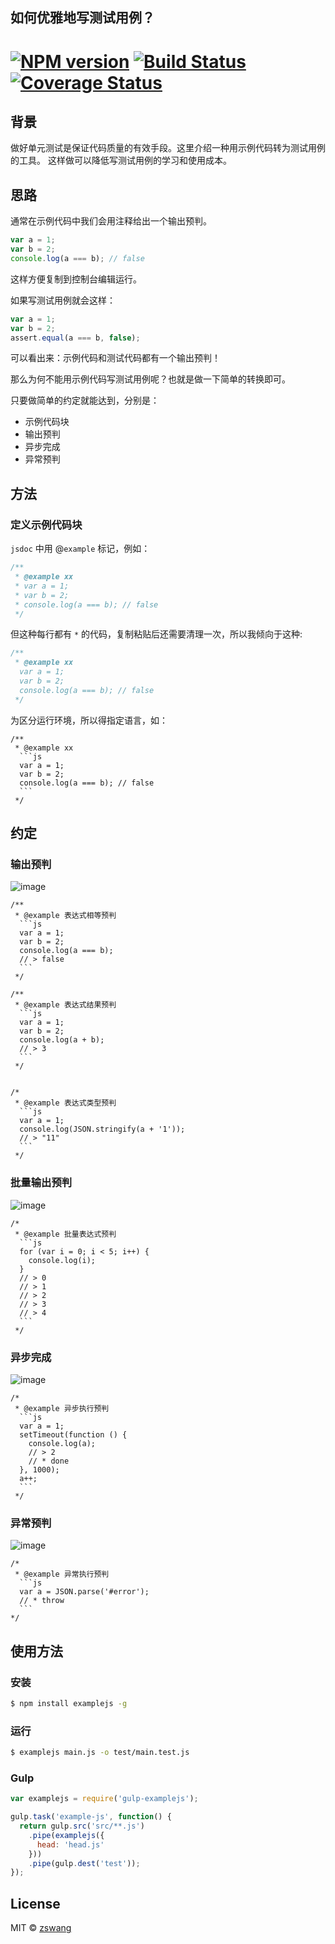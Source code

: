 如何优雅地写测试用例？
----------

# [![NPM version][npm-image]][npm-url] [![Build Status][travis-image]][travis-url] [![Coverage Status][coverage-image]][coverage-url]

## 背景

做好单元测试是保证代码质量的有效手段。这里介绍一种用示例代码转为测试用例的工具。
这样做可以降低写测试用例的学习和使用成本。

## 思路

通常在示例代码中我们会用注释给出一个输出预判。

```js
var a = 1;
var b = 2;
console.log(a === b); // false
```

这样方便复制到控制台编辑运行。

如果写测试用例就会这样：
```js
var a = 1;
var b = 2;
assert.equal(a === b, false);
```

可以看出来：示例代码和测试代码都有一个输出预判！

那么为何不能用示例代码写测试用例呢？也就是做一下简单的转换即可。

只要做简单的约定就能达到，分别是：

* 示例代码块
* 输出预判
* 异步完成
* 异常预判

## 方法

### 定义示例代码块

`jsdoc` 中用 @`example` 标记，例如：

```js
/**
 * @example xx
 * var a = 1;
 * var b = 2;
 * console.log(a === b); // false
 */
```

但这种每行都有 `*` 的代码，复制粘贴后还需要清理一次，所以我倾向于这种:

```js
/**
 * @example xx
  var a = 1;
  var b = 2;
  console.log(a === b); // false
 */
```

为区分运行环境，所以得指定语言，如：

	/**
	 * @example xx
	  ```js
	  var a = 1;
	  var b = 2;
	  console.log(a === b); // false
	  ```
	 */


## 约定

### 输出预判

![image](https://cloud.githubusercontent.com/assets/536587/15286345/02c42cde-1b8f-11e6-9a01-562418199de4.png)

	/**
	 * @example 表达式相等预判
	  ```js
	  var a = 1;
	  var b = 2;
	  console.log(a === b);
	  // > false
	  ```
	 */

	/**
	 * @example 表达式结果预判
	  ```js
	  var a = 1;
	  var b = 2;
	  console.log(a + b);
	  // > 3
	  ```
	 */


	/*
	 * @example 表达式类型预判
	  ```js
	  var a = 1;
	  console.log(JSON.stringify(a + '1'));
	  // > "11"
	  ```
	 */

### 批量输出预判

![image](https://cloud.githubusercontent.com/assets/536587/15286346/09169450-1b8f-11e6-8087-a0f8c4489b56.png)


	/*
	 * @example 批量表达式预判
	  ```js
	  for (var i = 0; i < 5; i++) {
		console.log(i);
	  }
	  // > 0
	  // > 1
	  // > 2
	  // > 3
	  // > 4
	  ```
	 */

### 异步完成

![image](https://cloud.githubusercontent.com/assets/536587/15286354/0f2f9710-1b8f-11e6-88d8-37e2a0055d5c.png)


	/*
	 * @example 异步执行预判
	  ```js
	  var a = 1;
	  setTimeout(function () {
		console.log(a);
		// > 2
		// * done
	  }, 1000);
	  a++;
	  ```
	 */

### 异常预判

![image](https://cloud.githubusercontent.com/assets/536587/15286361/13b9ec68-1b8f-11e6-8839-d61ccaefbf23.png)

	/*
	 * @example 异常执行预判
	  ```js
	  var a = JSON.parse('#error');
	  // * throw
	  ```
	*/

## 使用方法

### 安装

```bash
$ npm install examplejs -g
```

### 运行

```bash
$ examplejs main.js -o test/main.test.js
```

### Gulp

```js
var examplejs = require('gulp-examplejs');

gulp.task('example-js', function() {
  return gulp.src('src/**.js')
    .pipe(examplejs({
      head: 'head.js'
    }))
    .pipe(gulp.dest('test'));
});
```

## License

MIT © [zswang](http://weibo.com/zswang)

[npm-url]: https://npmjs.org/package/examplejs
[npm-image]: https://badge.fury.io/js/examplejs.svg
[travis-url]: https://travis-ci.org/zswang/examplejs
[travis-image]: https://travis-ci.org/zswang/examplejs.svg?branch=master
[coverage-url]: https://coveralls.io/github/zswang/examplejs?branch=master
[coverage-image]: https://coveralls.io/repos/zswang/examplejs/badge.svg?branch=master&service=github

